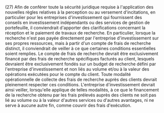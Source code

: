 (27) Afin de conférer toute la sécurité juridique requise à l'application des nouvelles règles relatives à la perception ou au versement d'incitations, en particulier pour les entreprises d'investissement qui fournissent des conseils en investissement indépendants ou des services de gestion de portefeuille, il conviendrait d'apporter des clarifications concernant la réception et le paiement de travaux de recherche. En particulier, lorsque la recherche n'est pas payée directement par l'entreprise d'investissement sur ses propres ressources, mais à partir d'un compte de frais de recherche distinct, il conviendrait de veiller à ce que certaines conditions essentielles soient remplies. Le compte de frais de recherche devrait être exclusivement financé par des frais de recherche spécifiques facturés au client, lesquels devraient être exclusivement fondés sur un budget de recherche défini par l'entreprise d'investissement et non liés au volume et/ou à la valeur des opérations exécutées pour le compte du client. Toute modalité opérationnelle de collecte des frais de recherche auprès des clients devrait pleinement respecter ces conditions. L'entreprise d'investissement devrait ainsi veiller, lorsqu'elle applique de telles modalités, à ce que le financement de la recherche obtenu par les frais prélevés auprès des clients ne soit pas lié au volume ou à la valeur d'autres services ou d'autres avantages, ni ne serve à aucune autre fin, comme couvrir des frais d'exécution.